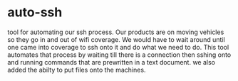 # auto-ssh
tool for automating our ssh process.
Our products are on moving vehicles so they go in and out of wifi coverage.
We would have to wait around until one came into coverage to ssh onto it and do what we need to do.
This tool automates that process by waiting till there is a connection then sshing onto and running commands
that are prewritten in a text document.
we also added the abilty to put files onto the machines.
